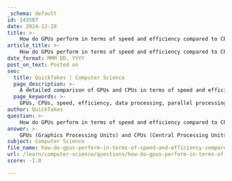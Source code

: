 ```yaml
---
_schema: default
id: 143587
date: 2024-12-28
title: >-
    How do GPUs perform in terms of speed and efficiency compared to CPUs in data processing?
article_title: >-
    How do GPUs perform in terms of speed and efficiency compared to CPUs in data processing?
date_format: MMM DD, YYYY
post_on_text: Posted on
seo:
  title: QuickTakes | Computer Science
  page_description: >-
    A detailed comparison of GPUs and CPUs in terms of speed and efficiency in data processing, highlighting their respective advantages in different types of tasks.
  page_keywords: >-
    GPUs, CPUs, speed, efficiency, data processing, parallel processing, performance comparison, task suitability, low-latency operations, complex calculations, energy efficiency, graphics rendering, machine learning, numerical calculations, computational power
author: QuickTakes
question: >-
    How do GPUs perform in terms of speed and efficiency compared to CPUs in data processing?
answer: >-
    GPUs (Graphics Processing Units) and CPUs (Central Processing Units) serve different roles in computing, and their performance in terms of speed and efficiency varies significantly based on the type of data processing tasks they are handling.\n\n### Speed\n- **CPUs**: CPUs are optimized for low-latency operations, making them highly effective for tasks that require quick responses and complex calculations on smaller data sets. They typically have fewer cores (usually between 4 to 16), but each core can handle multiple threads, allowing for efficient execution of sequential tasks. This architecture is beneficial for applications that require high clock speeds and low latency, such as running operating systems and executing general-purpose applications.\n\n- **GPUs**: In contrast, GPUs are designed for high-throughput operations and excel in tasks that can be parallelized. They contain hundreds to thousands of smaller cores that can perform simple operations simultaneously on large data sets. This parallel architecture allows GPUs to significantly outperform CPUs in tasks like rendering graphics, processing large matrices, and executing complex numerical calculations.\n\n### Efficiency\n- **CPUs**: While CPUs are efficient for a wide range of tasks, their energy consumption can be higher for workloads that can be parallelized. However, advancements in CPU architecture, such as dynamic voltage and frequency scaling (DVFS), are being made to improve energy efficiency without sacrificing performance.\n\n- **GPUs**: GPUs are generally more energy-efficient for tasks that leverage their parallel processing capabilities. They are particularly effective in applications like machine learning, scientific simulations, and image processing, where they can handle large volumes of data with lower energy costs compared to CPUs. This makes GPUs a more cost-effective option for high-performance computing tasks that require extensive computational power.\n\n### Task Suitability\n- **CPUs**: Best suited for tasks that require complex decision-making, low-latency responses, and operations on smaller data sets. Examples include managing system resources and executing complex algorithms.\n\n- **GPUs**: Excel in tasks that involve large-scale data processing and can benefit from parallel execution. Examples include graphics rendering, scientific simulations, and machine learning tasks. For instance, in neural network training, a GPU can quickly process large volumes of data, significantly speeding up the training process compared to a CPU.\n\n### Conclusion\nIn summary, GPUs outperform CPUs in speed and efficiency for tasks that can be parallelized and involve large data sets, such as graphics rendering and complex numerical calculations. Conversely, CPUs are more suitable for tasks requiring low-latency responses and complex decision-making. The choice between using a CPU or a GPU ultimately depends on the specific requirements of the computational task at hand.
subject: Computer Science
file_name: how-do-gpus-perform-in-terms-of-speed-and-efficiency-compared-to-cpus-in-data-processing.md
url: /learn/computer-science/questions/how-do-gpus-perform-in-terms-of-speed-and-efficiency-compared-to-cpus-in-data-processing
score: -1.0

---
```


&nbsp;